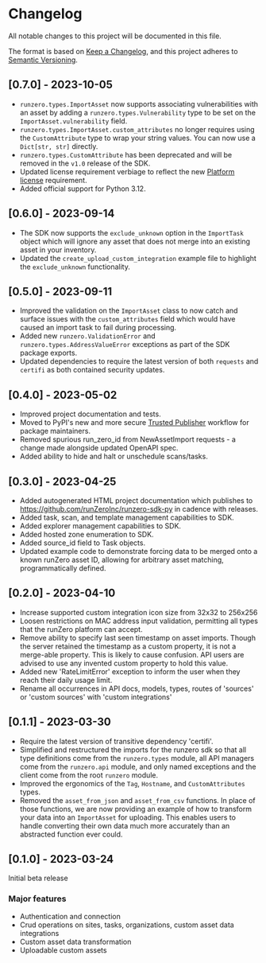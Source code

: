 # Changelog

All notable changes to this project will be documented in this file.

The format is based on [Keep a Changelog](https://keepachangelog.com/en/1.0.0/),
and this project adheres to [Semantic Versioning](https://semver.org/spec/v2.0.0.html).

## [0.7.0] - 2023-10-05

- `runzero.types.ImportAsset` now supports associating vulnerabilities with an asset by adding a `runzero.types.Vulnerability` type to be set on the `ImportAsset.vulnerability` field.
- `runzero.types.ImportAsset.custom_attributes` no longer requires using the `CustomAttribute` type to wrap your string values. You can now use a `Dict[str, str]` directly.
- `runzero.types.CustomAttribute` has been deprecated and will be removed in the `v1.0` release of the SDK.
- Updated license requirement verbiage to reflect the new [Platform license](https://www.runzero.com/product/pricing/) requirement.
- Added official support for Python 3.12.

## [0.6.0] - 2023-09-14

- The SDK now supports the `exclude_unknown` option in the `ImportTask` object which will ignore any asset that does not merge into an existing asset in your inventory.
- Updated the `create_upload_custom_integration` example file to highlight the `exclude_unknown` functionality.

## [0.5.0] - 2023-09-11

- Improved the validation on the `ImportAsset` class to now catch and surface issues with the `custom_attributes` field which would have caused an import task to fail during processing.
- Added new `runzero.ValidationError` and `runzero.types.AddressValueError` exceptions as part of the SDK package exports.
- Updated dependencies to require the latest version of both `requests` and `certifi` as both contained security updates.


## [0.4.0] - 2023-05-02

- Improved project documentation and tests.
- Moved to PyPI's new and more secure [Trusted Publisher](https://blog.pypi.org/posts/2023-04-20-introducing-trusted-publishers/) workflow for package maintainers.
- Removed spurious run_zero_id from NewAssetImport requests - a change made alongside updated OpenAPI spec.
- Added ability to hide and halt or unschedule scans/tasks.


## [0.3.0] - 2023-04-25

- Added autogenerated HTML project documentation which publishes to https://github.com/runZeroInc/runzero-sdk-py in cadence with releases.
- Added task, scan, and template management capabilities to SDK.
- Added explorer management capabilities to SDK.
- Added hosted zone enumeration to SDK.
- Added source_id field to Task objects.
- Updated example code to demonstrate forcing data to be merged onto a known runZero asset ID, allowing
  for arbitrary asset matching, programmatically defined.


## [0.2.0] - 2023-04-10

- Increase supported custom integration icon size from 32x32 to 256x256
- Loosen restrictions on MAC address input validation, permitting all types that the runZero platform can accept.
- Remove ability to specify last seen timestamp on asset imports. Though the server retained the timestamp as a
  custom property, it is not a merge-able property. This is likely to cause confusion. API users are advised
  to use any invented custom property to hold this value.
- Added new 'RateLimitError' exception to inform the user when they reach their daily usage limit.
- Rename all occurrences in API docs, models, types, routes of 'sources' or 'custom sources' with 'custom integrations'


## [0.1.1] - 2023-03-30

- Require the latest version of transitive dependency 'certifi'.
- Simplified and restructured the imports for the runzero sdk so that all type definitions come from the `runzero.types` module, all API managers come from the `runzero.api` module, and only named exceptions and the client come from the root `runzero` module.
- Improved the ergonomics of the `Tag`, `Hostname`, and `CustomAttributes` types.
- Removed the `asset_from_json` and `asset_from_csv` functions. In place of those functions, we are now providing an example of how to transform your data into an `ImportAsset` for uploading. This enables users to handle converting their own data much more accurately than an abstracted function ever could.


## [0.1.0] - 2023-03-24

Initial beta release

### Major features

- Authentication and connection
- Crud operations on sites, tasks, organizations, custom asset data integrations
- Custom asset data transformation
- Uploadable custom assets

